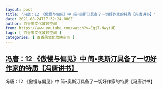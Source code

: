 ```yaml
---
layout: post
title: "冯唐：12 《傲慢与偏见》中 简•奥斯汀具备了一切好作家的特质【冯唐讲书】"
date: 2021-08-24T17:32:24.000Z
author: 百香果文化放映空间
from: https://www.youtube.com/watch?v=EqjT-NwytUE
tags: [ 百香果文化放映空间 ]
categories: [ 百香果文化放映空间 ]
---
```

<!--1629826344000-->
[冯唐：12 《傲慢与偏见》中 简•奥斯汀具备了一切好作家的特质【冯唐讲书】](https://www.youtube.com/watch?v=EqjT-NwytUE)
------

<div>
冯唐：12 《傲慢与偏见》中 简•奥斯汀具备了一切好作家的特质【冯唐讲书】
</div>
